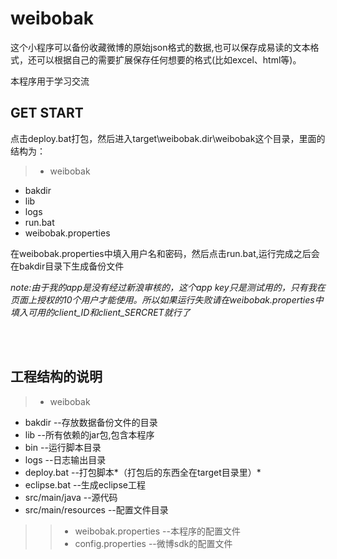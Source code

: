 weibobak
========
这个小程序可以备份收藏微博的原始json格式的数据,也可以保存成易读的文本格式，还可以根据自己的需要扩展保存任何想要的格式(比如excel、html等)。  

本程序用于学习交流

## **GET START** ##
点击deploy.bat打包，然后进入target\weibobak.dir\weibobak这个目录，里面的结构为：  
>  - weibobak  
- bakdir  
- lib  
- logs  
- run.bat  
- weibobak.properties  

在weibobak.properties中填入用户名和密码，然后点击run.bat,运行完成之后会在bakdir目录下生成备份文件

*note:由于我的app是没有经过新浪审核的，这个app key只是测试用的，只有我在页面上授权的10个用户才能使用。所以如果运行失败请在weibobak.properties中填入可用的client_ID和client_SERCRET就行了*

<br/><br/>
## **工程结构的说明** ##
>  - weibobak  
- bakdir --存放数据备份文件的目录
- lib  --所有依赖的jar包,包含本程序
- bin --运行脚本目录
- logs  --日志输出目录
- deploy.bat --打包脚本*（打包后的东西全在target目录里）*
- eclipse.bat --生成eclipse工程
- src/main/java --源代码
- src/main/resources --配置文件目录 
>>- weibobak.properties --本程序的配置文件
>>- config.properties --微博sdk的配置文件
